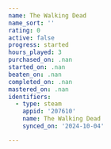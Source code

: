 ```yaml
---
name: The Walking Dead
name_sort: ''
rating: 0
active: false
progress: started
hours_played: 3
purchased_on: .nan
started_on: .nan
beaten_on: .nan
completed_on: .nan
mastered_on: .nan
identifiers:
  - type: steam
    appid: '207610'
    name: The Walking Dead
    synced_on: '2024-10-04'

---
```

